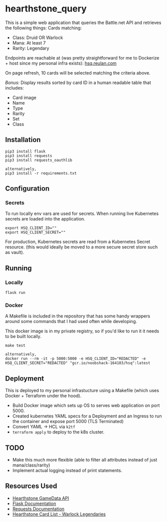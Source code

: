 # hearthstone_query                                                                                                                                               
This is a simple web application that queries the Battle.net API and retrieves the following things:
Cards matching:
- Class: Druid OR Warlock
- Mana: At least 7
- Rarity: Legendary

Endpoints are reachable at (was pretty straightforward for me to Dockerize + host since my personal infra exists):
[hsq.reulan.com](https://hsq.reulan.com/)

On page refresh, 10 cards will be selected matching the criteria above.

*Bonus:*
Display results sorted by card ID in a human readable table that includes:
- Card image
- Name
- Type
- Rarity
- Set
- Class

## Installation
```
pip3 install flask
pip3 install requests
pip3 install requests_oauthlib

alternatively,
pip3 install -r requirements.txt
```

## Configuration
### Secrets
To run locally env vars are used for secrets. When running live Kubernetes secrets are loaded into the application.
```
export HSQ_CLIENT_ID=""
export HSQ_CLIENT_SECRET=""
```

For production, Kubernetes secrets are read from a Kubernetes Secret resource. (this would ideally be moved to a more secure secret store such as vault).

## Running
### Locally
```
flask run
```

### Docker
A Makefile is included in the repository that has some handy wrappers around some commands that I had used often while developing.

This docker image is in my private registry, so if you'd like to run it it needs to be built locally.
```
make test

alternatively,
docker run --rm -it -p 5000:5000 -e HSQ_CLIENT_ID="REDACTED" -e HSQ_CLIENT_SECRET="REDACTED" "gcr.io/noobshack-164103/hsq":latest 
```

## Deployment
This is deployed to my personal infrastucture using a Makefile (which uses Docker + Terraform under the hood).

- Build Docker image which sets up OS to serves web application on port 5000.
- Created kubernetes YAML specs for a Deployment and an Ingress to run the container and expose port 5000 (TLS Terminated)
- Convert YAML -> HCL via `k2tf`
- `terraform apply` to deploy to the k8s cluster.

## TODO
- Make this much more flexible (able to filter all attributes instead of just mana/class/rarity)
- Implement actual logging instead of print statements.

## Resources Used
- [Hearthstone GameData API](https://develop.battle.net/documentation/hearthstone/game-data-apis)
- [Flask Documentation](https://flask.palletsprojects.com/en/1.1.x/)
- [Requests Documentation](https://requests.readthedocs.io/en/master/)
- [Hearthstone Card List - Warlock Legendaries](https://playhearthstone.com/en-us/cards?class=warlock&rarity=legendary&set=wild)
